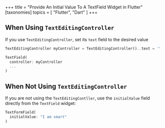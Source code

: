 +++
title = "Provide An Initial Value To A TextField Widget in Flutter"
[taxonomies]
topics = [ "Flutter", "Dart" ]
+++

## When Using `TextEditingController`

If you use `TextEditingController`, set its `text` field to the desired value

```dart
TextEditingController myController = TextEditingController()..text = 'Your initial value';

TextField(
  controller: myController
  ...
)
```

## When Not Using `TextEditingController`

If you are not using the `TextEditingContller`, use the `initialValue` field
directly from the `TextField` widget:

```dart
TextFormField(
  initialValue: "I am smart"
)
```

